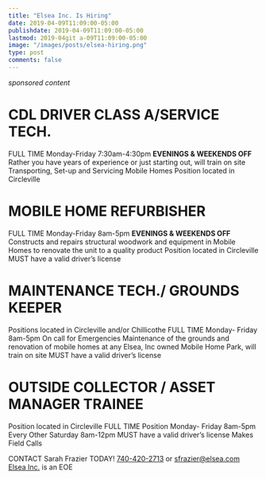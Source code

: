 ```yaml
---
title: "Elsea Inc. Is Hiring"
date: 2019-04-09T11:09:00-05:00
publishdate: 2019-04-09T11:09:00-05:00
lastmod: 2019-04git a-09T11:09:00-05:00
image: "/images/posts/elsea-hiring.png"
type: post
comments: false
---
```

*sponsored content*

# CDL DRIVER CLASS A/SERVICE TECH.
FULL TIME Monday-Friday 7:30am-4:30pm 
**EVENINGS & WEEKENDS OFF**
Rather you have years of experience or just starting out, will train on site
Transporting, Set-up and Servicing Mobile Homes 
Position located in Circleville


# MOBILE HOME REFURBISHER
FULL TIME Monday-Friday 8am-5pm
**EVENINGS & WEEKENDS OFF**
Constructs and repairs structural woodwork and equipment in
Mobile Homes to renovate the unit to a quality product
Position located in Circleville
MUST have a valid driver’s license


# MAINTENANCE TECH./ GROUNDS KEEPER
Positions located in Circleville and/or Chillicothe
FULL TIME Monday- Friday 8am-5pm 
On call for Emergencies
Maintenance of the grounds and renovation of mobile homes 
at any Elsea, Inc owned Mobile Home Park, will train on site
MUST have a valid driver’s license


# OUTSIDE COLLECTOR / ASSET MANAGER TRAINEE 
Position located in Circleville
FULL TIME Position Monday- Friday 8am-5pm
Every Other Saturday 8am-12pm
MUST have a valid driver’s license
Makes Field Calls

CONTACT Sarah Frazier TODAY! 
[740-420-2713](tel:740-420-2713) or [sfrazier@elsea.com](mailto:sfrazier@elsea.com)
[Elsea Inc.](http://elseahomes.com/) is an EOE